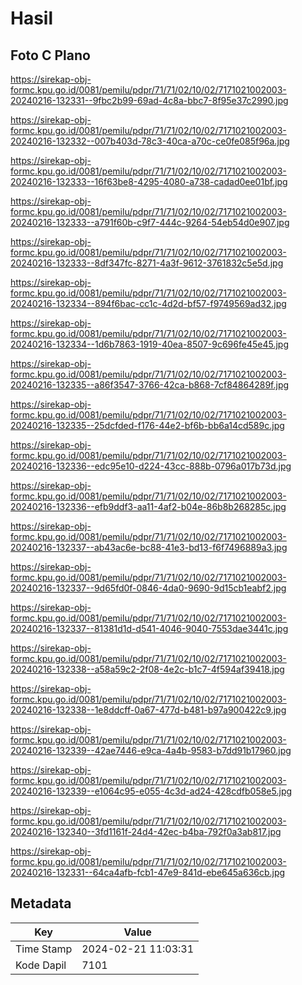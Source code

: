 # Hasil

## Foto C Plano

https://sirekap-obj-formc.kpu.go.id/0081/pemilu/pdpr/71/71/02/10/02/7171021002003-20240216-132331--9fbc2b99-69ad-4c8a-bbc7-8f95e37c2990.jpg

https://sirekap-obj-formc.kpu.go.id/0081/pemilu/pdpr/71/71/02/10/02/7171021002003-20240216-132332--007b403d-78c3-40ca-a70c-ce0fe085f96a.jpg

https://sirekap-obj-formc.kpu.go.id/0081/pemilu/pdpr/71/71/02/10/02/7171021002003-20240216-132333--16f63be8-4295-4080-a738-cadad0ee01bf.jpg

https://sirekap-obj-formc.kpu.go.id/0081/pemilu/pdpr/71/71/02/10/02/7171021002003-20240216-132333--a791f60b-c9f7-444c-9264-54eb54d0e907.jpg

https://sirekap-obj-formc.kpu.go.id/0081/pemilu/pdpr/71/71/02/10/02/7171021002003-20240216-132333--8df347fc-8271-4a3f-9612-3761832c5e5d.jpg

https://sirekap-obj-formc.kpu.go.id/0081/pemilu/pdpr/71/71/02/10/02/7171021002003-20240216-132334--894f6bac-cc1c-4d2d-bf57-f9749569ad32.jpg

https://sirekap-obj-formc.kpu.go.id/0081/pemilu/pdpr/71/71/02/10/02/7171021002003-20240216-132334--1d6b7863-1919-40ea-8507-9c696fe45e45.jpg

https://sirekap-obj-formc.kpu.go.id/0081/pemilu/pdpr/71/71/02/10/02/7171021002003-20240216-132335--a86f3547-3766-42ca-b868-7cf84864289f.jpg

https://sirekap-obj-formc.kpu.go.id/0081/pemilu/pdpr/71/71/02/10/02/7171021002003-20240216-132335--25dcfded-f176-44e2-bf6b-bb6a14cd589c.jpg

https://sirekap-obj-formc.kpu.go.id/0081/pemilu/pdpr/71/71/02/10/02/7171021002003-20240216-132336--edc95e10-d224-43cc-888b-0796a017b73d.jpg

https://sirekap-obj-formc.kpu.go.id/0081/pemilu/pdpr/71/71/02/10/02/7171021002003-20240216-132336--efb9ddf3-aa11-4af2-b04e-86b8b268285c.jpg

https://sirekap-obj-formc.kpu.go.id/0081/pemilu/pdpr/71/71/02/10/02/7171021002003-20240216-132337--ab43ac6e-bc88-41e3-bd13-f6f7496889a3.jpg

https://sirekap-obj-formc.kpu.go.id/0081/pemilu/pdpr/71/71/02/10/02/7171021002003-20240216-132337--9d65fd0f-0846-4da0-9690-9d15cb1eabf2.jpg

https://sirekap-obj-formc.kpu.go.id/0081/pemilu/pdpr/71/71/02/10/02/7171021002003-20240216-132337--81381d1d-d541-4046-9040-7553dae3441c.jpg

https://sirekap-obj-formc.kpu.go.id/0081/pemilu/pdpr/71/71/02/10/02/7171021002003-20240216-132338--a58a59c2-2f08-4e2c-b1c7-4f594af39418.jpg

https://sirekap-obj-formc.kpu.go.id/0081/pemilu/pdpr/71/71/02/10/02/7171021002003-20240216-132338--1e8ddcff-0a67-477d-b481-b97a900422c9.jpg

https://sirekap-obj-formc.kpu.go.id/0081/pemilu/pdpr/71/71/02/10/02/7171021002003-20240216-132339--42ae7446-e9ca-4a4b-9583-b7dd91b17960.jpg

https://sirekap-obj-formc.kpu.go.id/0081/pemilu/pdpr/71/71/02/10/02/7171021002003-20240216-132339--e1064c95-e055-4c3d-ad24-428cdfb058e5.jpg

https://sirekap-obj-formc.kpu.go.id/0081/pemilu/pdpr/71/71/02/10/02/7171021002003-20240216-132340--3fd1161f-24d4-42ec-b4ba-792f0a3ab817.jpg

https://sirekap-obj-formc.kpu.go.id/0081/pemilu/pdpr/71/71/02/10/02/7171021002003-20240216-132331--64ca4afb-fcb1-47e9-841d-ebe645a636cb.jpg


## Metadata

| Key        | Value               |
| ---------- | ------------------- |
| Time Stamp | 2024-02-21 11:03:31 |
| Kode Dapil | 7101                |



